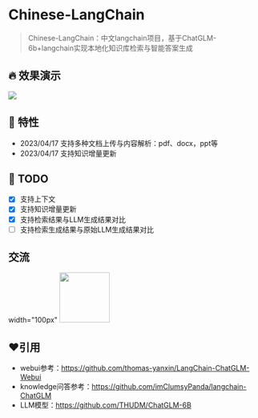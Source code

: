 # Chinese-LangChain

> Chinese-LangChain：中文langchain项目，基于ChatGLM-6b+langchain实现本地化知识库检索与智能答案生成

## 🔥 效果演示
![](https://github.com/yanqiangmiffy/Chinese-LangChain/blob/master/images/result.png)

## 🚀 特性

- 2023/04/17 支持多种文档上传与内容解析：pdf、docx，ppt等
- 2023/04/17 支持知识增量更新

[//]: # (- 支持检索结果与LLM生成结果对比)

## 🔨 TODO
* [x] 支持上下文
* [x] 支持知识增量更新
* [x] 支持检索结果与LLM生成结果对比
* [ ] 支持检索生成结果与原始LLM生成结果对比

## 交流
width="100px"
<img src="https://raw.githubusercontent.com/yanqiangmiffy/Chinese-LangChain/master/images/chatgroup.jpg" width="100px">


## ❤️引用

- webui参考：https://github.com/thomas-yanxin/LangChain-ChatGLM-Webui
- knowledge问答参考：https://github.com/imClumsyPanda/langchain-ChatGLM
- LLM模型：https://github.com/THUDM/ChatGLM-6B
